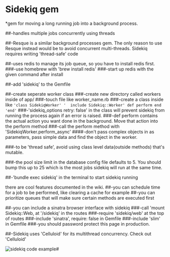 # Sidekiq gem

*gem for moving  a long running job into a background process.

##-handles multiple jobs concurrently using threads

##-Resque is a similar background processes gem. The only reason to use Resque instead would be to avoid concurrent multi-threads. Sidekiq requires writing 'thread-safe' code

##-uses redis to manage its job queue, so you have to install redis first.
  ###-use homebrew with 'brew install redis'
  ###-start up redis with the given command after install

##-add 'sidekiq' to the Gemfile

##-create seperate worker class
  ###-create new directory called workers inside of app/
  ###-touch file like worker_name.rb
  ###-create a class inside like
  `'class SidekiqWorker'
  '  include Sidekiq::Worker'
    def perform
    end
  'end'`
  ###-'sidekiq_options retry: false' in the class will prevent sidekiq from running the process again if an error is raised.
  ###-def perform contains the actual action you want done in the background. Move that action into the perform method
  ###-call the perform method with
  'SidekiqWorker.perform_async'
    ####-don't pass complex objects in as parameters, pass simple data and find the object in the worker.

  ###-to be 'thread safe', avoid using class level data(outside methods) that's mutable.

  ###-the pool size limit in the database config file defaults to 5. You should bump this up to 25 which is the most jobs sidekiq will run at the same time.

##-'bundle exec sidekiq' in the terminal to start sidekiq running


there are cool features documented in the wiki.
##-you can schedule time for a job to be performed, like clearing a cache for example
##-you can prioritize queues that will make sure certain methods are executed first

##-you can include a sinatra browser interface with sidekiq
  ###-call 'mount Sidekiq::Web, at '/sidekiq' in the routes
  ###-require 'sidekiq/web' at the top of routes
  ###-include 'sinatra', require: false in Gemfile
  ###-include 'slim' in Gemfile
  ###-you should password protect this page in production.

##-Sidekiq uses 'Celluloid' for its multithread concurrency. Check out 'Celluloid'


![sidekiq code example#](http://s21.postimg.org/50szwdsnb/Screen_Shot_2016_01_23_at_8_38_47_PM.png)

